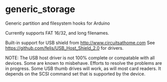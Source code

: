 generic_storage
===============

Generic partition and filesystem hooks for Arduino

Currently supports FAT 16/32, and long filenames.

Built-in support for USB shield from http://www.circuitsathome.com
See https://github.com/felis/USB_Host_Shield_2.0 for drivers.

NOTE: The USB host driver is not 100% complete or compatable with all devices.
Some are known to misbehave. Efforts to resolve the problems are in progress.
Some USB thumb drives will work, as will most card readers. 
It depends on the SCSI command set that is supported by the device.

